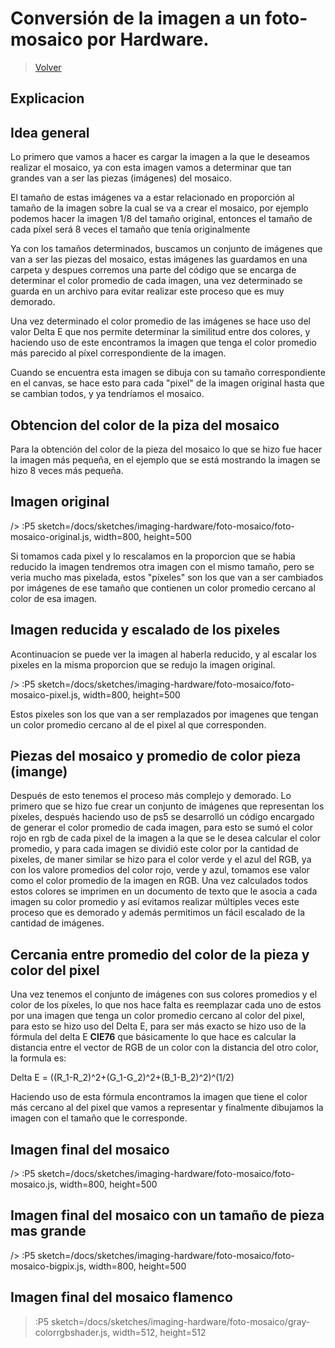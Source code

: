 # Conversión de la imagen a un foto-mosaico por Hardware.

> [Volver](/docs/workshops/imaging-hardware)

## Explicacion

## Idea general
Lo primero que vamos a hacer es cargar la imagen a la que le deseamos realizar el mosaico, ya con esta imagen vamos a determinar que tan grandes van a ser las piezas (imágenes) del mosaico.
 
El tamaño de estas imágenes va a estar relacionado en proporción al tamaño de la imagen sobre la cual se va a crear el mosaico, por ejemplo podemos hacer la imagen 1/8 del tamaño original, entonces el tamaño de cada píxel será 8 veces el tamaño que tenía originalmente
 
Ya con los tamaños determinados, buscamos un conjunto de imágenes que van a ser las piezas del mosaico, estas imágenes las guardamos en una carpeta y despues corremos una parte del código que se encarga de determinar el color promedio de cada imagen, una vez determinado se guarda en un archivo para evitar realizar este proceso que es muy demorado.
 
Una vez determinado el color promedio de las imágenes se hace uso del valor Delta E que nos permite determinar la similitud entre dos colores, y haciendo uso de este encontramos la imagen que tenga el color promedio más parecido al píxel correspondiente de la imagen.
 
Cuando se encuentra esta imagen se dibuja con su tamaño correspondiente en el canvas, se hace esto para cada "pixel" de la imagen original hasta que se cambian todos, y ya tendríamos el mosaico.

## Obtencion del color de la piza del mosaico

Para la obtención del color de la pieza del mosaico lo que se hizo fue hacer la imagen más pequeña, en el ejemplo que se está mostrando la imagen se hizo 8 veces más pequeña.

## Imagen original
/> :P5 sketch=/docs/sketches/imaging-hardware/foto-mosaico/foto-mosaico-original.js, width=800, height=500

Si tomamos cada pixel y lo rescalamos en la proporcion que se habia reducido la imagen tendremos otra imagen con el mismo tamaño, pero se veria mucho mas pixelada, estos "píxeles" son los que van a ser cambiados por imágenes de ese tamaño que contienen un color promedio cercano al color de esa imagen.

## Imagen reducida y escalado de los pixeles
Acontinuacion se puede ver la imagen al haberla reducido, y al escalar los pixeles en la misma proporcion que se redujo la imagen original.

/> :P5 sketch=/docs/sketches/imaging-hardware/foto-mosaico/foto-mosaico-pixel.js, width=800, height=500

Estos pixeles son los que van a ser remplazados por imagenes que tengan un color promedio cercano al de el pixel al que corresponden.

## Piezas del mosaico y promedio de color pieza (imange)

Después de esto tenemos el proceso más complejo y demorado. Lo primero que se hizo fue crear un conjunto de imágenes que representan los píxeles, después haciendo uso de ps5 se desarrolló un código encargado de generar el color promedio de cada imagen, para esto se sumó el color rojo en rgb de cada pixel de la imagen a la que se le desea calcular el color promedio, y para cada imagen se dividió este color por la cantidad de pixeles, de maner similar se hizo para el color verde y el azul del RGB, ya con los valore promedios del color rojo, verde y azul, tomamos ese valor como el color promedio de la imagen en RGB. Una vez calculados todos estos colores se imprimen en un documento de texto que le asocia a cada imagen su color promedio y así evitamos realizar múltiples veces este proceso que es demorado y además permitimos un fácil escalado de la cantidad de imágenes.

## Cercania entre promedio del color de la pieza y color del pixel

Una vez tenemos el conjunto de imágenes con sus colores promedios y el color de los píxeles, lo que nos hace falta es reemplazar cada uno de estos por una imagen que tenga un color promedio cercano al color del pixel, para esto se hizo uso del Delta E, para ser más exacto se hizo uso de la fórmula del delta E **CIE76** que básicamente lo que hace es calcular la distancia entre el vector de RGB de un color con la distancia del otro color, la formula es:
 
Delta E = ((R_1-R_2)^2+(G_1-G_2)^2+(B_1-B_2)^2)^(1/2)
 
Haciendo uso de esta fórmula encontramos la imagen que tiene el color más cercano al del pixel que vamos a representar y finalmente dibujamos la imagen con el tamaño que le corresponde.

## Imagen final del mosaico 

/> :P5 sketch=/docs/sketches/imaging-hardware/foto-mosaico/foto-mosaico.js, width=800, height=500

## Imagen final del mosaico con un tamaño de pieza mas grande
/> :P5 sketch=/docs/sketches/imaging-hardware/foto-mosaico/foto-mosaico-bigpix.js, width=800, height=500

## Imagen final del mosaico flamenco
> :P5 sketch=/docs/sketches/imaging-hardware/foto-mosaico/gray-colorrgbshader.js, width=512, height=512